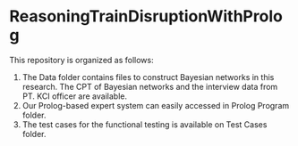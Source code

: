 # ReasoningTrainDisruptionWithProlog
This repository is organized as follows:

1. The Data folder contains files to construct Bayesian networks in this research. The CPT of Bayesian networks and the interview data from PT. KCI officer are available.
2. Our Prolog-based expert system can easily accessed in Prolog Program folder.
3. The test cases for the functional testing is available on Test Cases folder.



